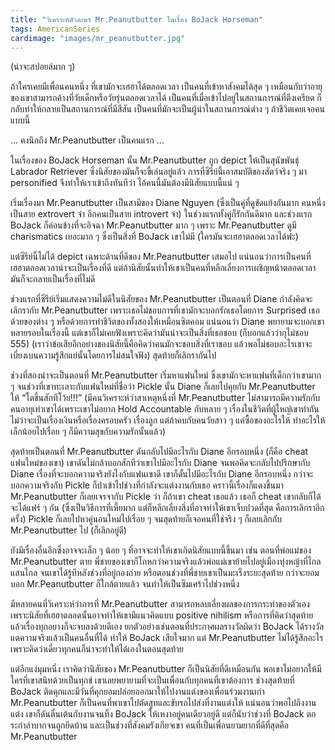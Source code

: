 ```yaml
---
title: "วิเคราะห์ตัวละคร Mr.Peanutbutter ในเรื่อง BoJack Horseman"
tags: AmericanSeries
cardimage: "images/mr_peanutbutter.jpg"
---
```


(น่าจะสปอยล์มาก ๆ)

ถ้าใครเคยมีเพื่อนคนหนึ่ง ที่เขามักจะเฮฮาได้ตลอดเวลา เป็นคนที่เข้าหาสังคมได้สุด ๆ เหมือนกับว่าอายุของเขาสามารถค้างที่วัยเด็กหรือวัยรุ่นตลอดเวลาได้ เป็นคนที่เมื่อเข้าไปอยู่ในสถานการณ์ที่ตึงเครียด ก็กลับทำให้กลายเป็นสถานการณ์ที่มีสีสัน เป็นคนที่มักจะเป็นผู้นำในสถานการณ์ต่าง ๆ ถ้าชีวิตเคยเจอคนแบบนี้

... คงนึกถึง Mr.Peanutbutter เป็นคนแรก …

ในเรื่องของ BoJack Horseman นั้น Mr.Peanutbutter ถูก depict ให้เป็นสุนัขพันธุ์ Labrador Retriever ซึ่งนิสัยของมันก็จะขี้เล่นอยู่แล้ว การที่ซีรีย์นี้เอาสมบัติของสัตว์จริง ๆ มา personified จึงทำให้เราเข้าถึงทันทีว่า ไอ้คนนี้มันต้องมีนิสัยแบบนี้แน่ ๆ

เริ่มเรื่องมา Mr.Peanutbutter เป็นสามีของ Diane Nguyen (ซึ่งเป็นคู่ที่ดูขัดแย้งกันมาก คนหนึ่งเป็นสาย extrovert จ๋า อีกคนเป็นสาย introvert จ๋า) ในช่วงแรกทั้งคู่ก็รักกันดีมาก และช่วงแรก BoJack ก็ค่อนข้างที่จะอิจฉา Mr.Peanutbutter มาก ๆ เพราะ Mr.Peanutbutter ดูมี charismatics เยอะมาก ๆ ซึ่งเป็นสิ่งที่ BoJack เขาไม่มี (ใครมันจะเฮฮาตลอดเวลาได้ฟะ) 

แต่ซีรีย์นี้ไม่ได้ depict เฉพาะด้านที่ดีของ Mr.Peanutbutter เสมอไป แน่นอนว่าการเป็นคนที่เฮฮาตลอดเวลาน่าจะเป็นเรื่องที่ดี แต่ถ้านิสัยนั้นทำให้เขาเป็นคนที่หลีกเลี่ยงการเผชิญหน้าตลอดเวลา มันก็จะกลายเป็นเรื่องที่ไม่ดี

ช่วงแรกที่ซีรีย์เริ่มแสดงความไม่ดีในนิสัยของ Mr.Peanutbutter เป็นตอนที่ Diane กำลังคิดจะเลิกรากับ Mr.Peanutbutter เพราะเธอไม่ชอบการที่เขามักจะบอกรักเธอโดยการ Surprised เธอด้วยของต่าง ๆ หรือด้วยการทำชีวิตของทั้งสองให้เหมือนซิตคอม แน่นอนว่า Diane พยายามจะบอกเขาหลายรอบในเรื่องนี้ แต่เขาก็ไม่เคยฟังเพราะคิดว่ามันน่าจะเป็นสิ่งที่เธอชอบ (ก็บอกแล้วว่ากุไม่ชอบ 555) (เราว่าข้อเสียอีกอย่างของนิสัยนี้คือคิดว่าคนมักจะชอบสิ่งที่เราชอบ แล้วพอไม่ชอบอะไรเขาจะเบี่ยงเบนความรู้สึกแย่นั้นโดยการไม่สนใจฟัง) สุดท้ายก็เลิกรากันไป 

ช่วงที่สองน่าจะเป็นตอนที่ Mr.Peanutbutter เริ่มหาแฟนใหม่ ซึ่งเขามักจะหาแฟนที่เด็กกว่าเขามาก ๆ จนช่วงที่เขาทะเลาะกับแฟนใหม่ที่ชื่อว่า Pickle นั้น Diane ก็เลยไปคุยกับ Mr.Peanutbutter ให้ “โตขึ้นสักทีโว้ย!!!” (มีคนวิเคราะห์ว่าสาเหตุหนึ่งที่ Mr.Peanutbutter ไม่สามารถมีความรักกับคนอายุเท่าเขาได้เพราะเขาไม่อยาก Hold Accountable กับหลาย ๆ เรื่องในชีวิตที่ผู้ใหญ่เขาทำกัน ไม่ว่าจะเป็นเรื่องเงินหรือเรื่องครอบครัว เรื่องลูก แต่ถ้าคบกับคนวัยสาว ๆ แค่ซื้อของอะไรให้ ทำอะไรให้เล็กน้อยไปเรื่อย ๆ ก็มีความสุขกับความรักนั้นแล้ว)

สุดท้ายเป็นตอนที่ Mr.Peanutbutter ดันกลับไปมีอะไรกับ Diane อีกรอบหนึ่ง (ก็คือ cheat แฟนใหม่ของเขา) เขาดันไม่กล้าบอกสักทีว่าเขาไปมีอะไรกับ Diane จนพอคิดจะกลับไปปรึกษากับ Diane เรื่องที่จะบอกความจริงยังไงกับแฟนเขาดี เขาก็ดั้นไปมีอะไรกับ Diane อีกรอบหนึ่ง กว่าจะบอกความจริงกับ Pickle ก็ปาเข้าไปช่วงที่กำลังจะแต่งงานกับเธอ คราวนี้เรื่องก็แดงขึ้นมา Mr.Peanutbutter ก็เลยเจรจากับ Pickle ว่า ก็ถ้าเขา cheat เธอแล้ว เธอก็ cheat เขากลับก็ได้ จะได้แฟร์ ๆ กัน (ซึ่งเป็นวิธีการที่เหี้ยมาก แต่ก็หลีกเลี่ยงสิ่งที่อาจทำให้เขาเจ็บปวดที่สุด คือการเลิกราอีกครั้ง) Pickle ก็เลยไปหาคู่นอนใหม่ไปเรื่อย ๆ จนสุดท้ายก็เจอคนที่ใช่จริง ๆ ก็เลยเลิกกับ Mr.Peanutbutter ไป (ก็เลิกอยู่ดี)

ยังมีเรื่องอื่นอีกซึ่งอาจจะเล็ก ๆ น้อย ๆ ที่อาจจะทำให้เขาเกิดนิสัยแบบนี้ขึ้นมา เช่น ตอนที่พ่อแม่ของ Mr.Peanutbutter ตาย พี่ชายของเขาก็โกหกว่าความจริงแล้วพ่อแม่เขาย้ายไปอยู่เมืองทุ่งหญ้าที่ไกลแสนไกล จนเขาได้รู้ทีหลังช่วงที่อยู่กองถ่าย หรือตอนช่วงที่พี่ชายเขาเป็นมะเร็งระยะสุดท้าย กว่าจะยอมบอก Mr.Peanutbutter ก็ใกล้ตายแล้ว จนทำให้เป็นซึมเศร้าไปช่วงหนึ่ง

มีหลายคนที่วิเคราะห์ว่าการที่ Mr.Peanutbutter สามารถหลบเลี่ยงผลของการกระทำของตัวเองเพราะนิสัยที่เฮฮาตลอดนั้นอาจทำให้เขามีแนวคิดแบบ positive nihilism หรือการที่คิดว่าสุดท้ายแล้วเรื่องทุกอยางก็จะจบลงด้วยดีเอง ยกตัวอย่างเช่นตอนที่ประกาศผลรางวัลผิดว่า BoJack ได้รางวัล แตความจริงแล้วเป็นคนอื่นที่ได้ ทำให้ BoJack เสียใจมาก แต่ Mr.Peanutbutter ไม่ได้รู้สึกอะไรเพราะคิดว่าเดี๋ยวทุกคนก็น่าจะทำให้ได้เองในตอนสุดท้าย

แต่อีกแง่มุมหนึ่ง เราคิดว่านิสัยของ Mr.Peanutbutter ก็เป็นนิสัยที่ดีเหมือนกัน พอเขาไม่อยากให้มีใครที่เขาสนิทด้วยเป็นทุกข์ เขาเลยพยายามที่จะเป็นเพื่อนกับทุกคนที่เขาต้องการ ช่วงสุดท้ายที่ BoJack ติดคุกและมีวันที่คุกยอมปล่อยออกมาให้ไปงานแต่งของเพื่อนร่วมงานเก่า Mr.Peanutbutter ก็เป็นคนที่พาเขาไปตัดสูทและขับรถไปส่งที่งานแต่งให้ แน่นอนว่าพอไปถึงงานแต่ง เขาก็ดันตื่นเต้นกับงานจนทิ้ง BoJack ให้เหงาอยู่คนเดียวอยู่ดี แต่ก็นับว่าช่วงที่ BoJack ตกระกำลำบากจนถูกยึดบ้าน และเป็นช่วงที่สังคมรังเกียจเขา คนที่เป็นเพื่อนยามยากที่ดีที่สุดคือ Mr.Peanutbutter
